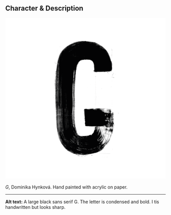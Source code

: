 ## Character & Description 

![A large black sans serif G. The letter is condensed and bold. I tis handwritten but looks sharp.](uppercase-g-dhynkova.png)

*G*, Dominika Hynková. Hand painted with acrylic on paper.

- - -

**Alt text:** A large black sans serif G. The letter is condensed and bold. I tis handwritten but looks sharp.
